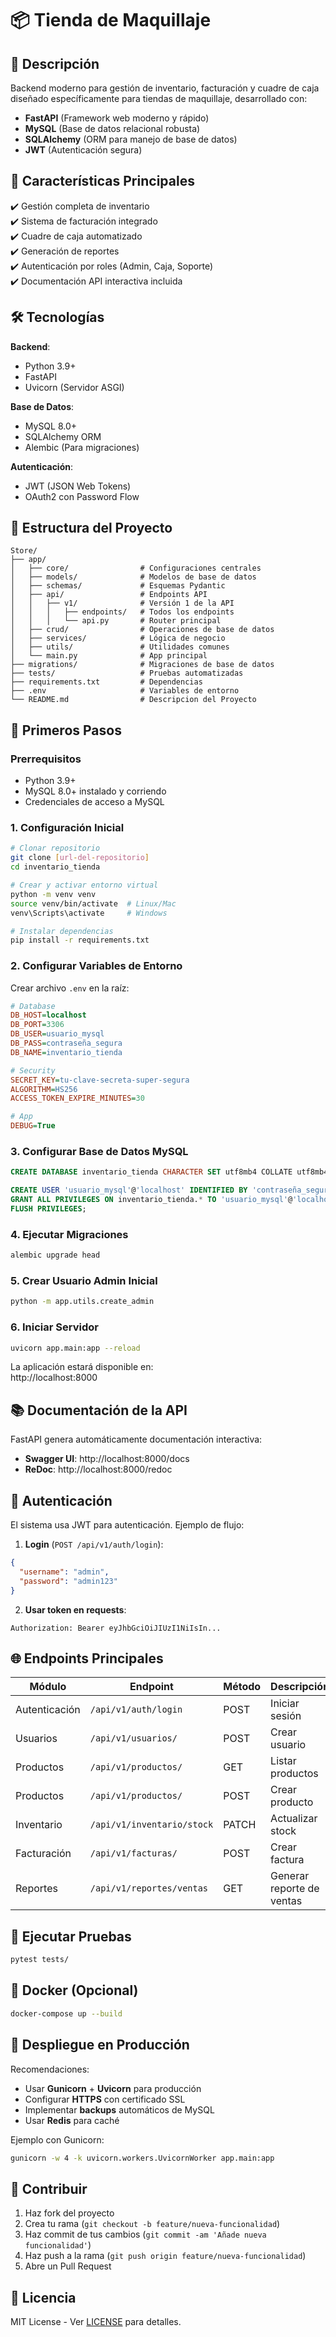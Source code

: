 # 📦 Tienda de Maquillaje

## 🚀 Descripción

Backend moderno para gestión de inventario, facturación y cuadre de caja diseñado específicamente para tiendas de maquillaje, desarrollado con:

- **FastAPI** (Framework web moderno y rápido)
- **MySQL** (Base de datos relacional robusta)
- **SQLAlchemy** (ORM para manejo de base de datos)
- **JWT** (Autenticación segura)

## 🌟 Características Principales

✔️ Gestión completa de inventario  
✔️ Sistema de facturación integrado  
✔️ Cuadre de caja automatizado  
✔️ Generación de reportes  
✔️ Autenticación por roles (Admin, Caja, Soporte)  
✔️ Documentación API interactiva incluida  

## 🛠️ Tecnologías

**Backend**:
- Python 3.9+
- FastAPI
- Uvicorn (Servidor ASGI)

**Base de Datos**:
- MySQL 8.0+
- SQLAlchemy ORM
- Alembic (Para migraciones)

**Autenticación**:
- JWT (JSON Web Tokens)
- OAuth2 con Password Flow

## 📂 Estructura del Proyecto

```
Store/
├── app/
│   ├── core/                # Configuraciones centrales
│   ├── models/              # Modelos de base de datos
│   ├── schemas/             # Esquemas Pydantic
│   ├── api/                 # Endpoints API
│   │   ├── v1/              # Versión 1 de la API
│   │   │   ├── endpoints/   # Todos los endpoints
│   │   │   └── api.py       # Router principal
│   ├── crud/                # Operaciones de base de datos
│   ├── services/            # Lógica de negocio
│   ├── utils/               # Utilidades comunes
│   └── main.py              # App principal
├── migrations/              # Migraciones de base de datos
├── tests/                   # Pruebas automatizadas
├── requirements.txt         # Dependencias
├── .env                     # Variables de entorno
└── README.md                # Descripcion del Proyecto
```

## 🚀 Primeros Pasos

### Prerrequisitos

- Python 3.9+
- MySQL 8.0+ instalado y corriendo
- Credenciales de acceso a MySQL

### 1. Configuración Inicial

```bash
# Clonar repositorio
git clone [url-del-repositorio]
cd inventario_tienda

# Crear y activar entorno virtual
python -m venv venv
source venv/bin/activate  # Linux/Mac
venv\Scripts\activate     # Windows

# Instalar dependencias
pip install -r requirements.txt
```

### 2. Configurar Variables de Entorno

Crear archivo `.env` en la raíz:

```ini
# Database
DB_HOST=localhost
DB_PORT=3306
DB_USER=usuario_mysql
DB_PASS=contraseña_segura
DB_NAME=inventario_tienda

# Security
SECRET_KEY=tu-clave-secreta-super-segura
ALGORITHM=HS256
ACCESS_TOKEN_EXPIRE_MINUTES=30

# App
DEBUG=True
```

### 3. Configurar Base de Datos MySQL

```sql
CREATE DATABASE inventario_tienda CHARACTER SET utf8mb4 COLLATE utf8mb4_unicode_ci;

CREATE USER 'usuario_mysql'@'localhost' IDENTIFIED BY 'contraseña_segura';
GRANT ALL PRIVILEGES ON inventario_tienda.* TO 'usuario_mysql'@'localhost';
FLUSH PRIVILEGES;
```

### 4. Ejecutar Migraciones

```bash
alembic upgrade head
```

### 5. Crear Usuario Admin Inicial

```bash
python -m app.utils.create_admin
```

### 6. Iniciar Servidor

```bash
uvicorn app.main:app --reload
```

La aplicación estará disponible en:  
http://localhost:8000

## 📚 Documentación de la API

FastAPI genera automáticamente documentación interactiva:

- **Swagger UI**: http://localhost:8000/docs  
- **ReDoc**: http://localhost:8000/redoc  

## 🔐 Autenticación

El sistema usa JWT para autenticación. Ejemplo de flujo:

1. **Login** (`POST /api/v1/auth/login`):
```json
{
  "username": "admin",
  "password": "admin123"
}
```

2. **Usar token en requests**:
```
Authorization: Bearer eyJhbGciOiJIUzI1NiIsIn...
```

## 🌐 Endpoints Principales

| Módulo         | Endpoint                     | Método | Descripción                  |
|----------------|------------------------------|--------|------------------------------|
| Autenticación  | `/api/v1/auth/login`         | POST   | Iniciar sesión               |
| Usuarios       | `/api/v1/usuarios/`          | POST   | Crear usuario                |
| Productos      | `/api/v1/productos/`         | GET    | Listar productos             |
| Productos      | `/api/v1/productos/`         | POST   | Crear producto               |
| Inventario     | `/api/v1/inventario/stock`   | PATCH  | Actualizar stock             |
| Facturación    | `/api/v1/facturas/`          | POST   | Crear factura                |
| Reportes       | `/api/v1/reportes/ventas`    | GET    | Generar reporte de ventas    |

## 🧪 Ejecutar Pruebas

```bash
pytest tests/
```

## 🐳 Docker (Opcional)

```bash
docker-compose up --build
```

## 🚀 Despliegue en Producción

Recomendaciones:
- Usar **Gunicorn** + **Uvicorn** para producción
- Configurar **HTTPS** con certificado SSL
- Implementar **backups** automáticos de MySQL
- Usar **Redis** para caché

Ejemplo con Gunicorn:
```bash
gunicorn -w 4 -k uvicorn.workers.UvicornWorker app.main:app
```

## 🤝 Contribuir

1. Haz fork del proyecto
2. Crea tu rama (`git checkout -b feature/nueva-funcionalidad`)
3. Haz commit de tus cambios (`git commit -am 'Añade nueva funcionalidad'`)
4. Haz push a la rama (`git push origin feature/nueva-funcionalidad`)
5. Abre un Pull Request

## 📄 Licencia

MIT License - Ver [LICENSE](LICENSE) para detalles.
